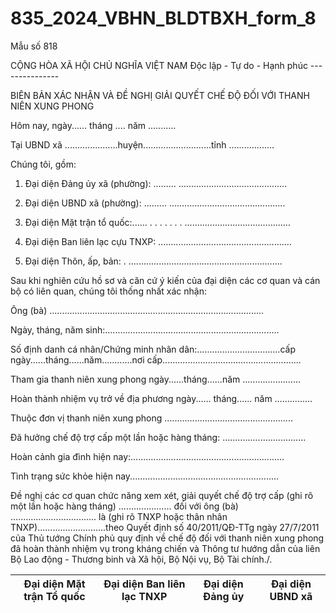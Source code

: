 # 835_2024_VBHN_BLDTBXH_form_8

Mẫu số 818

CỘNG HÒA XÃ HỘI CHỦ NGHĨA VIỆT NAM Độc lập - Tự do - Hạnh phúc ---------------

BIÊN BẢN XÁC NHẬN VÀ ĐỀ NGHỊ GIẢI QUYẾT CHẾ ĐỘ ĐỐI VỚI THANH NIÊN XUNG PHONG

Hôm nay, ngày...... tháng .... năm ...........

Tại UBND xã .....................huyện...........................tỉnh ..................

Chúng tôi, gồm:

1. Đại diện Đảng ủy xã (phường): ......... ...........................................

2. Đại diện UBND xã (phường): ......... ..............................................

3. Đại diện Mặt trận tổ quốc:...... . . . . . . . ..........................................

4. Đại diện Ban liên lạc cựu TNXP: .....................................................

5. Đại diện Thôn, ấp, bản: . .............................................................

Sau khi nghiên cứu hồ sơ và căn cứ ý kiến của đại diện các cơ quan và cán bộ có liên quan, chúng tôi thống nhất xác nhận:

Ông (bà) .....................................................................................

Ngày, tháng, năm sinh:.....................................................................

Số định danh cá nhân/Chứng minh nhân dân:.................................cấp ngày......tháng......năm............nơi cấp.......................................................

Tham gia thanh niên xung phong ngày......tháng......năm .......................

Hoàn thành nhiệm vụ trở về địa phương ngày...... tháng...... năm ...............

Thuộc đơn vị thanh niên xung phong ...................................................

Đã hưởng chế độ trợ cấp một lần hoặc hàng tháng: .................................

Hoàn cảnh gia đình hiện nay:.............................................................

Tình trạng sức khỏe hiện nay...........................................................

Đề nghị các cơ quan chức năng xem xét, giải quyết chế độ trợ cấp (ghi rõ một lần hoặc hàng tháng) ..................... đối với ông (bà) .................................. là (ghi rõ TNXP hoặc thân nhân TNXP)...........................theo Quyết định số 40/2011/QĐ-TTg ngày 27/7/2011 của Thủ tướng Chính phủ quy định về chế độ đối với thanh niên xung phong đã hoàn thành nhiệm vụ trong kháng chiến và Thông tư hướng dẫn của liên Bộ Lao động - Thương binh và Xã hội, Bộ Nội vụ, Bộ Tài chính./.

| Đại diện Mặt trận Tổ quốc | Đại diện Ban liên lạc TNXP | Đại diện Đảng ủy | Đại diện UBND xã |
|---|---|---|---|